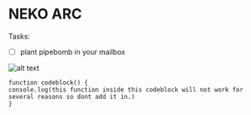 # NEKO ARC

Tasks:

- [ ] plant pipebomb in your mailbox

![alt text](https://cdn.discordapp.com/attachments/587492591004549124/1065426197334466570/maxresdefault.png)
 
```
function codeblock() {
console.log(this function inside this codeblock will not work for several reasons so dont add it in.)
}
```